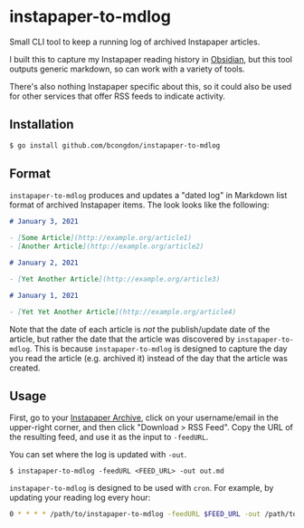 # instapaper-to-mdlog

Small CLI tool to keep a running log of archived Instapaper articles.

I built this to capture my Instapaper reading history in [Obsidian](https://obsidian.md/), but this tool outputs generic markdown, so can work with a variety of tools.

There's also nothing Instapaper specific about this, so it could also be used for other services that offer RSS feeds to indicate activity.

## Installation

```sh
$ go install github.com/bcongdon/instapaper-to-mdlog
```

## Format

`instapaper-to-mdlog` produces and updates a "dated log" in Markdown list format of archived Instapaper items. The look looks like the following:

```md
# January 3, 2021

- [Some Article](http://example.org/article1)
- [Another Article](http://example.org/article2)

# January 2, 2021

- [Yet Another Article](http://example.org/article3)

# January 1, 2021

- [Yet Yet Another Article](http://example.org/article4)
```

Note that the date of each article is _not_ the publish/update date of the article, but rather the date that the article was discovered by `instapaper-to-mdlog`. This is because `instapaper-to-mdlog` is designed to capture the day you read the article (e.g. archived it) instead of the day that the article was created.

## Usage

First, go to your [Instapaper Archive](https://www.instapaper.com/archive), click on your username/email in the upper-right corner, and then click "Download > RSS Feed". Copy the URL of the resulting feed, and use it as the input to `-feedURL`.

You can set where the log is updated with `-out`.

```
$ instapaper-to-mdlog -feedURL <FEED_URL> -out out.md
```

`instapaper-to-mdlog` is designed to be used with `cron`. For example, by updating your reading log every hour:

```sh
0 * * * * /path/to/instapaper-to-mdlog -feedURL $FEED_URL -out /path/to/out.md
```
